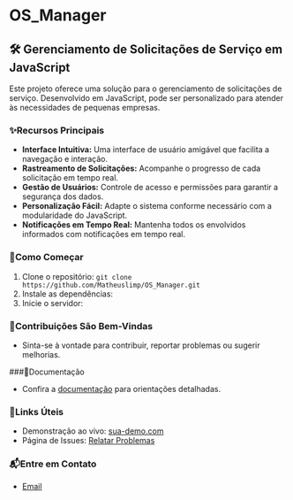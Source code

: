 # OS_Manager
## 🛠️ Gerenciamento de Solicitações de Serviço em JavaScript

Este projeto oferece uma solução para o gerenciamento de solicitações de serviço. Desenvolvido em JavaScript, pode ser personalizado para atender às necessidades de pequenas empresas.

### ✨Recursos Principais

- **Interface Intuitiva:** Uma interface de usuário amigável que facilita a navegação e interação.
- **Rastreamento de Solicitações:** Acompanhe o progresso de cada solicitação em tempo real.
- **Gestão de Usuários:** Controle de acesso e permissões para garantir a segurança dos dados.
- **Personalização Fácil:** Adapte o sistema conforme necessário com a modularidade do JavaScript.
- **Notificações em Tempo Real:** Mantenha todos os envolvidos informados com notificações em tempo real.

### 🚀Como Começar

1. Clone o repositório: `git clone https://github.com/Matheuslimp/OS_Manager.git`
2. Instale as dependências: 
3. Inicie o servidor:

### 🤝Contribuições São Bem-Vindas

- Sinta-se à vontade para contribuir, reportar problemas ou sugerir melhorias.

###📖Documentação

- Confira a [documentação](docs/) para orientações detalhadas.

### 🔗Links Úteis

- Demonstração ao vivo: [sua-demo.com](https://www.sua-demo.com)
- Página de Issues: [Relatar Problemas](https://github.com/seu-usuario/seu-projeto/issues)

### 📬Entre em Contato

- [Email](mailto:matheuslimaa1400@gmail.com)
